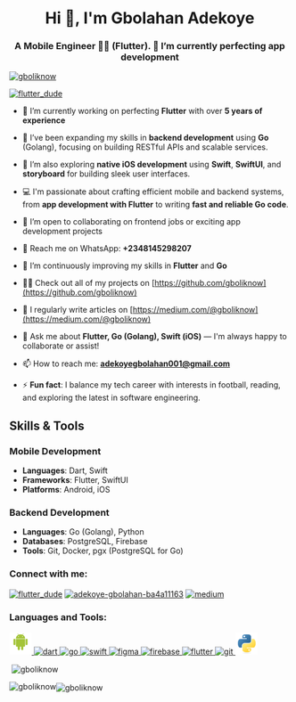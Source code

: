 <h1 align="center">Hi 👋, I'm Gbolahan Adekoye</h1>
<h3 align="center">A Mobile Engineer 👷‍♂️ (Flutter). 👀 I’m currently perfecting app development</h3>

<p align="left"> <a href="https://github.com/ryo-ma/github-profile-trophy"><img src="https://github-profile-trophy.vercel.app/?username=gboliknow" alt="gboliknow" /></a> </p>

<p align="left"> <a href="https://twitter.com/flutter_dude" target="blank"><img src="https://img.shields.io/twitter/follow/flutter_dude?logo=twitter&style=for-the-badge" alt="flutter_dude" /></a> </p>

- 🔭 I’m currently working on perfecting **Flutter** with over **5 years of experience**
- 🌱 I’ve been expanding my skills in **backend development** using **Go** (Golang), focusing on building RESTful APIs and scalable services.
- 👀 I’m also exploring **native iOS development** using **Swift**, **SwiftUI**, and **storyboard** for building sleek user interfaces.
- 💻 I'm passionate about crafting efficient mobile and backend systems, from **app development with Flutter** to writing **fast and reliable Go code**.
- 💞️ I’m open to collaborating on frontend jobs or exciting app development projects
- 📱 Reach me on WhatsApp: **+2348145298207**
- 🌱 I’m continuously improving my skills in **Flutter** and **Go**

- 👨‍💻 Check out all of my projects on [https://github.com/gboliknow](https://github.com/gboliknow)
- 📝 I regularly write articles on [https://medium.com/@gboliknow](https://medium.com/@gboliknow)
- 💬 Ask me about **Flutter, Go (Golang), Swift (iOS)** — I'm always happy to collaborate or assist!
- 📫 How to reach me: **adekoyegbolahan001@gmail.com**
- ⚡ **Fun fact**: I balance my tech career with interests in football, reading, and exploring the latest in software engineering.

## Skills & Tools

### Mobile Development
- **Languages**: Dart, Swift
- **Frameworks**: Flutter, SwiftUI
- **Platforms**: Android, iOS

### Backend Development
- **Languages**: Go (Golang), Python
- **Databases**: PostgreSQL, Firebase
- **Tools**: Git, Docker, pgx (PostgreSQL for Go)

<h3 align="left">Connect with me:</h3>
<p align="left">
<a href="https://twitter.com/flutter_dude" target="blank"><img align="center" src="https://raw.githubusercontent.com/rahuldkjain/github-profile-readme-generator/master/src/images/icons/Social/twitter.svg" alt="flutter_dude" height="30" width="40" /></a>
<a href="https://linkedin.com/in/adekoye-gbolahan-ba4a11163" target="blank"><img align="center" src="https://raw.githubusercontent.com/rahuldkjain/github-profile-readme-generator/master/src/images/icons/Social/linked-in-alt.svg" alt="adekoye-gbolahan-ba4a11163" height="30" width="40" /></a>
<a href="https://www.medium.com/gboliknow" target="blank"><img align="center" src="https://raw.githubusercontent.com/rahuldkjain/github-profile-readme-generator/master/src/images/icons/Social/medium.svg" alt="medium" height="30" width="40"/></a>
</p>

<h3 align="left">Languages and Tools:</h3>
<p align="left">
<a href="https://developer.android.com" target="_blank"> <img src="https://raw.githubusercontent.com/devicons/devicon/master/icons/android/android-original-wordmark.svg" alt="android" width="40" height="40"/> </a>
<a href="https://dart.dev" target="_blank"> <img src="https://www.vectorlogo.zone/logos/dartlang/dartlang-icon.svg" alt="dart" width="40" height="40"/> </a>
<a href="https://golang.org" target="_blank"> <img src="https://www.vectorlogo.zone/logos/golang/go-icon.svg" alt="go" width="40" height="40"/> </a>
<a href="https://developer.apple.com/swift/" target="_blank"> <img src="https://www.vectorlogo.zone/logos/swift/swift-icon.svg" alt="swift" width="40" height="40"/> </a>
<a href="https://www.figma.com/" target="_blank"> <img src="https://www.vectorlogo.zone/logos/figma/figma-icon.svg" alt="figma" width="40" height="40"/> </a>
<a href="https://firebase.google.com/" target="_blank"> <img src="https://www.vectorlogo.zone/logos/firebase/firebase-icon.svg" alt="firebase" width="40" height="40"/> </a>
<a href="https://flutter.dev" target="_blank"> <img src="https://www.vectorlogo.zone/logos/flutterio/flutterio-icon.svg" alt="flutter" width="40" height="40"/> </a>
<a href="https://git-scm.com/" target="_blank"> <img src="https://www.vectorlogo.zone/logos/git-scm/git-scm-icon.svg" alt="git" width="40" height="40"/> </a>
<a href="https://www.python.org" target="_blank"> <img src="https://raw.githubusercontent.com/devicons/devicon/master/icons/python/python-original.svg" alt="python" width="40" height="40"/> </a>
</p>


<p>&nbsp;<img align="center" src="https://github-readme-stats.vercel.app/api?username=gboliknow&show_icons=true&locale=en" alt="gboliknow" /></p>
<p><img align="left" src="https://github-readme-stats.vercel.app/api/top-langs?username=gboliknow&show_icons=true&locale=en&layout=compact" alt="gboliknow" /></p>
<p><img align="center" src="https://github-readme-streak-stats.herokuapp.com/?user=gboliknow&" alt="gboliknow" /></p>
